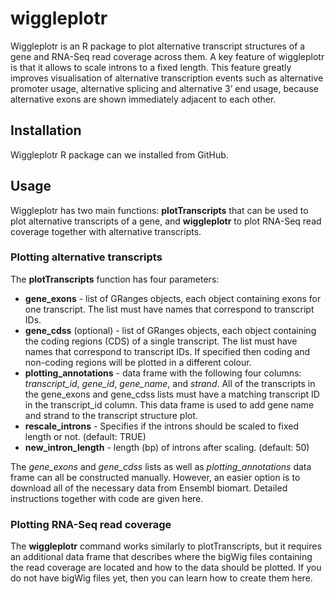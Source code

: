 # wiggleplotr
Wiggleplotr is an R package to plot alternative transcript structures of a gene and RNA-Seq read coverage across them. A key feature of wiggleplotr is that it allows to scale introns to a fixed length. This feature greatly improves visualisation of alternative transcription events such as alternative promoter usage, alternative splicing and alternative 3’ end usage, because alternative exons are shown immediately adjacent to each other.

## Installation
Wiggleplotr R package can we installed from GitHub.

## Usage
Wiggleplotr has two main functions: **plotTranscripts** that can be used to plot alternative transcripts of a gene, and **wiggleplotr** to plot RNA-Seq read coverage together with alternative transcripts.

### Plotting alternative transcripts
The **plotTranscripts** function has four parameters:
* **gene_exons** - list of GRanges objects, each object containing exons for one transcript. The list must have names that correspond to transcript IDs.
* **gene_cdss** (optional) - list of GRanges objects, each object containing the coding regions (CDS) of a single transcript. The list must have names that correspond to transcript IDs. If specified then coding and non-coding regions will be plotted in a different colour.
* **plotting_annotations** - data frame with the following four columns: *transcript_id*, *gene_id*, *gene_name*, and *strand*. All of the transcripts in the gene_exons and gene_cdss lists must have a matching transcript ID in the transcript_id column. This data frame is used to add gene name and strand to the transcript structure plot.
* **rescale_introns** - Specifies if the introns should be scaled to fixed length or not. (default: TRUE)
* **new_intron_length** - length (bp) of introns after scaling. (default: 50)

The *gene_exons* and *gene_cdss* lists as well as *plotting_annotations* data frame can all be constructed manually. However, an easier option is to download all of the necessary data from Ensembl biomart. Detailed instructions together with code are given here. 

### Plotting RNA-Seq read coverage
The **wiggleplotr** command works similarly to plotTranscripts, but it requires an additional data frame that describes where the bigWig files containing the read coverage are located and how to the data should be plotted. If you do not have bigWig files yet, then you can learn how to create them here.

